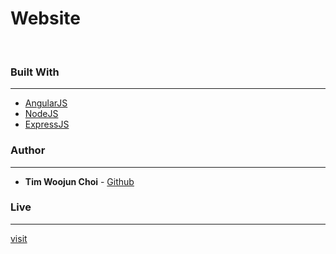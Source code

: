 # Website
<br/>

### Built With
---
* [AngularJS](https://reactjs.org/)
* [NodeJS](https://nodejs.org/en/)
* [ExpressJS](https://expressjs.com/)

### Author
---
* **Tim Woojun Choi** - [Github](https://github.com/woojunchoi)

### Live
---
<a href='https://www.woojunchoi.com'>visit</a>
